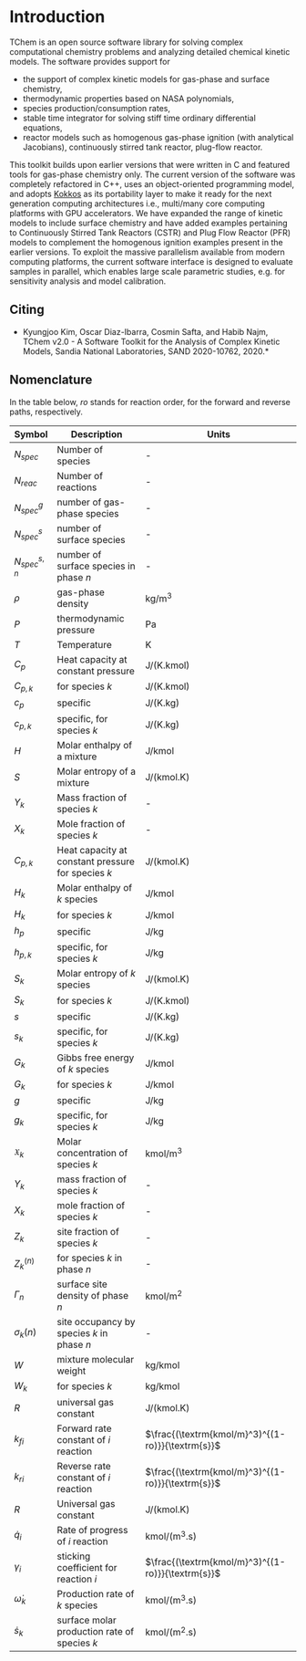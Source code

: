 # Introduction

TChem is an open source software library for solving complex computational chemistry problems and analyzing detailed chemical kinetic models. The software provides support for
* the support of complex kinetic models for gas-phase and surface chemistry,
* thermodynamic properties based on NASA polynomials,
* species production/consumption rates,
* stable time integrator for solving stiff time ordinary differential equations,
* reactor models such as homogenous gas-phase ignition (with analytical Jacobians), continuously stirred tank reactor, plug-flow reactor.


This toolkit builds upon earlier versions that were written in C and featured tools for gas-phase chemistry only. The current version of the software was completely refactored in C++, uses an object-oriented programming model, and adopts [Kokkos](https://github.com/kokkos) as its portability layer to make it ready for the next generation computing architectures i.e., multi/many core computing platforms with GPU accelerators. We have expanded the range of kinetic models to include surface chemistry and have added examples pertaining to Continuously Stirred Tank Reactors (CSTR) and Plug Flow Reactor (PFR) models to complement the homogenous ignition examples present in the earlier versions. To exploit the massive parallelism available from modern computing platforms, the current software interface is designed to evaluate samples in parallel, which enables large scale parametric studies, e.g. for sensitivity analysis and model calibration.



## Citing

* Kyungjoo Kim, Oscar Diaz-Ibarra, Cosmin Safta, and Habib Najm, TChem v2.0 - A Software Toolkit for the Analysis of Complex Kinetic Models, Sandia National Laboratories, SAND 2020-10762, 2020.*

## Nomenclature

In the table below, $ro$ stands for reaction order, for the forward and reverse paths, respectively.

Symbol|Description|Units
--|--|--
$N_{spec}$ | Number of species | -
$N_{reac}$ | Number of reactions | -
$N_{spec}^g$ | number of gas-phase species |  -
$N_{spec}^s$ | number of surface species   |  -
$N_{spec}^{s,n}$ | number of surface species in phase $n$ |  -
$\rho$ | gas-phase density | kg/m$^3$
$P$ | thermodynamic pressure | Pa
$T$ | Temperature | K
$C_p$| Heat capacity at constant pressure| J/(K.kmol) |
$C_{p,k}$ |  for species $k$| J/(K.kmol) |
$c_{p}$ |   specific| J/(K.kg) |
$c_{p,k}$ |  specific, for species $k$| J/(K.kg) |
$H$ | Molar enthalpy of a mixture | J/kmol
$S$ | Molar entropy of a mixture | J/(kmol.K)
$Y_k$ | Mass fraction of species $k$ | -
$X_k$ | Mole fraction of species $k$ | -
$C_{p,k}$ | Heat capacity at constant pressure for species $k$ | J/(kmol.K)
$H_{k}$ | Molar enthalpy of $k$ species | J/kmol
$H_{k}$ | for species $k$ | J/kmol|
$h_{p}$ |  specific| J/kg|
$h_{p,k}$ |  specific, for species $k$| J/kg|
$S_{k}$ | Molar entropy of $k$ species | J/(kmol.K)
$S_{k}$ |  for species $k$| J/(K.kmol)|
$s$ |  specific| J/(K.kg)|
$s_{k}$ |  specific, for species $k$| J/(K.kg)|
$G_{k}$ | Gibbs free energy of $k$ species | J/kmol
$G_{k}$ | for species $k$ | J/kmol|
$g$ |  specific| J/kg|
$g_{k}$ |  specific, for species $k$| J/kg|
$\mathfrak{X}_k$ | Molar concentration of species $k$ | kmol/m$^3$
$Y_k$ |  mass fraction of species $k$  | -|
$X_k$ |  mole fraction of species $k$  | -|
$Z_k$ |  site fraction of species $k$  | -|
$Z_k^{(n)}$ | for species $k$ in phase $n$ | -|
$\Gamma_n$ | surface site density of phase $n$ | kmol/m$^2$|
$\sigma_{k}(n)$ |site occupancy by species $k$ in phase $n$| -|
$W$ | mixture molecular weight | kg/kmol|
$W_{k}$ | for species $k$ | kg/kmol|
$R$ | universal gas constant | J/(kmol.K)|
$k_{fi}$ | Forward rate constant of $i$ reaction | $\frac{(\textrm{kmol/m}^3)^{(1-ro)}}{\textrm{s}}$
$k_{ri}$ | Reverse rate constant of $i$ reaction | $\frac{(\textrm{kmol/m}^3)^{(1-ro)}}{\textrm{s}}$
$R$ | Universal gas constant | J/(kmol.K) |
$\dot{q}_{i}$ | Rate of progress of $i$ reaction | kmol/(m$^3$.s)
$\gamma_{i}$| sticking coefficient for reaction $i$ | $\frac{(\textrm{kmol/m}^3)^{(1-ro)}}{\textrm{s}}$|
$\dot{\omega}_{k}$ | Production rate of $k$ species | kmol/(m$^3$.s)
$\dot{s}_{k}$ | surface molar production rate of species $k$ | kmol/(m$^2$.s)|

